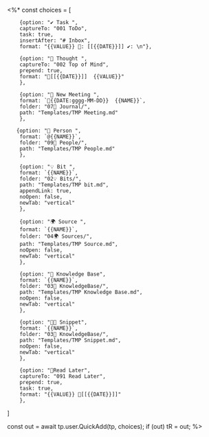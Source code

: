 <%*
const choices = [
        
		{option: "✔ Task ", 
		captureTo: "001 ToDo", 
		task: true,
		insertAfter: "# Inbox", 
		format: "{{VALUE}} 📆: [[{{DATE}}]] ✔️: \n"},
		
		{option: "💭 Thought ", 
		captureTo: "002 Top of Mind", 		
		prepend: true,
		format: "📆[[{{DATE}}]]  {{VALUE}}"
		},
				        
		{option: "📆 New Meeting ", 
		format: `📆{{DATE:gggg-MM-DD}}  {{NAME}}`, 
		folder: "07📆 Journal/", 
		path: "Templates/TMP Meeting.md"
		},
       
	   {option: "🧑 Person ", 
		format: `@{{NAME}}`, 
		folder: "09🧑 People/", 
		path: "Templates/TMP People.md"
		},	
	
		{option: "💡 Bit ", 
		format: `{{NAME}}`, 
		folder: "02💡 Bits/", 
		path: "Templates/TMP bit.md",
		appendLink: true,
		noOpen: false,
		newTab: "vertical"
		},
		
		{option: "🌍 Source ", 
		format: `{{NAME}}`, 
		folder: "04🌍 Sources/", 
		path: "Templates/TMP Source.md",
		noOpen: false,
		newTab: "vertical"
		},
		
		{option: "🧰 Knowledge Base", 
		format: `{{NAME}}`, 
		folder: "03🧰 KnowledgeBase/", 
		path: "Templates/TMP Knowledge Base.md",
		noOpen: false,
		newTab: "vertical"
		},
		
		{option: "👩‍💻 Snippet", 
		format: `{{NAME}}`, 
		folder: "03🧰 KnowledgeBase/", 
		path: "Templates/TMP Snippet.md",
		noOpen: false,
		newTab: "vertical"
		},
		
		{option: "🔖Read Later", 
		captureTo: "091 Read Later", 		
		prepend: true,
		task: true,
		format: "{{VALUE}} 📆[[{{DATE}}]]"
		},
		

]

const out = await tp.user.QuickAdd(tp, choices);
if (out) tR = out;
%>